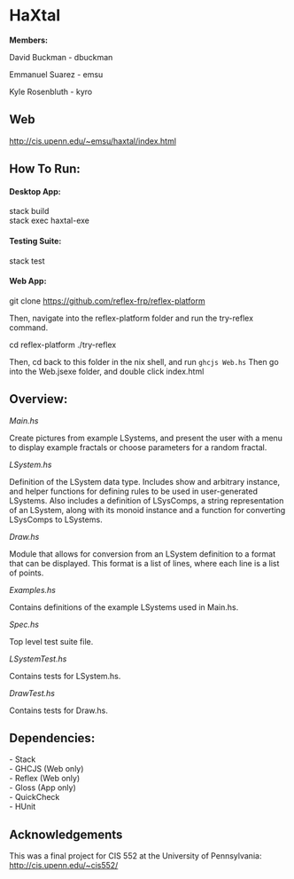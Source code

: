 <h1> HaXtal </h1>

<b>Members: </b>

David Buckman - dbuckman

Emmanuel Suarez - emsu

Kyle Rosenbluth - kyro


<h2> Web </h2>

http://cis.upenn.edu/~emsu/haxtal/index.html


<h2>How To Run: </h2>

<h4>Desktop App: </h4>
stack build <br>
stack exec haxtal-exe

<h4>Testing Suite: </h4>
stack test

<h4>Web App: </h4>

git clone https://github.com/reflex-frp/reflex-platform

Then, navigate into the reflex-platform folder and run the try-reflex command.

cd reflex-platform
./try-reflex

Then, cd back to this folder in the nix shell, and run `ghcjs Web.hs`
Then go into the Web.jsexe folder, and double click index.html

<h2>Overview: </h2>

<i>Main.hs </i>

Create pictures from example LSystems, and present the user with a menu to display example fractals or choose parameters for a random fractal.

<i>LSystem.hs </i>

Definition of the LSystem data type. Includes show and arbitrary instance, and helper functions for defining rules to be used in user-generated LSystems. Also includes a definition of LSysComps, a string representation of an LSystem, along with its monoid instance and a function for converting LSysComps to LSystems.

<i>Draw.hs </i>

Module that allows for conversion from an LSystem definition to a format that can be displayed. This format is a list of lines, where each line is a list of points.

<i>Examples.hs </i>

Contains definitions of the example LSystems used in Main.hs.

<i>Spec.hs </i>

Top level test suite file.

<i>LSystemTest.hs </i>

Contains tests for LSystem.hs.

<i>DrawTest.hs </i>

Contains tests for Draw.hs.

<h2>Dependencies:</h2>
- Stack <br>
- GHCJS (Web only) <br>
- Reflex (Web only) <br>
- Gloss (App only) <br>
- QuickCheck <br>
- HUnit <br>

<h2> Acknowledgements </h2>

This was a final project for CIS 552 at the University of Pennsylvania:
http://cis.upenn.edu/~cis552/

